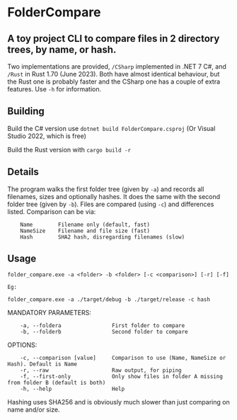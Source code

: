 # FolderCompare
## A toy project CLI to compare files in 2 directory trees, by name, or hash.

Two implementations are provided, `/CSharp` implemented in .NET 7 C#, and `/Rust` in Rust 1.70 (June 2023). Both have almost identical behaviour, but the Rust one is probably faster and the CSharp one has a couple of extra features. Use `-h` for information.

## Building

Build the C# version use `dotnet build FolderCompare.csproj` (Or Visual Studio 2022, which is free)

Build the Rust version with `cargo build -r`

## Details
The program walks the first folder tree (given by `-a`) and records all filenames, sizes and optionally hashes. It does the same with the second folder tree (given by `-b`). Files are compared (using `-c`) and differences listed. Comparison can be via:

```
    Name        Filename only (default, fast)
    NameSize    Filename and file size (fast)
    Hash        SHA2 hash, disregarding filenames (slow)
```

## Usage

```
folder_compare.exe -a <folder> -b <folder> [-c <comparison>] [-r] [-f]

Eg:

folder_compare.exe -a ./target/debug -b ./target/release -c hash
```

MANDATORY PARAMETERS:
```
    -a, --foldera                First folder to compare
    -b, --folderb                Second folder to compare
```

OPTIONS:
```
    -c, --comparison [value]     Comparison to use (Name, NameSize or Hash). Default is Name
    -r, --raw                    Raw output, for piping
    -f, --first-only             Only show files in folder A missing from folder B (default is both)
    -h, --help                   Help
```

Hashing uses SHA256 and is obviously much slower than just comparing on name and/or size.
